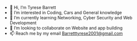 - 👋 Hi, I’m Tyrese Barrett
- 👀 I’m interested in Coding, Cars and General knowledge
- 🌱 I’m currently learning Networking, Cyber Security and Web Development 
- 💞️ I’m looking to collaborate on Website and app building
- 📫 Reach me by my email Barretttyrese2001@gmail.com

<!---
Barretttyrese/Barretttyrese is a ✨ special ✨ repository because its `README.md` (this file) appears on your GitHub profile.
You can click the Preview link to take a look at your changes.
--->
